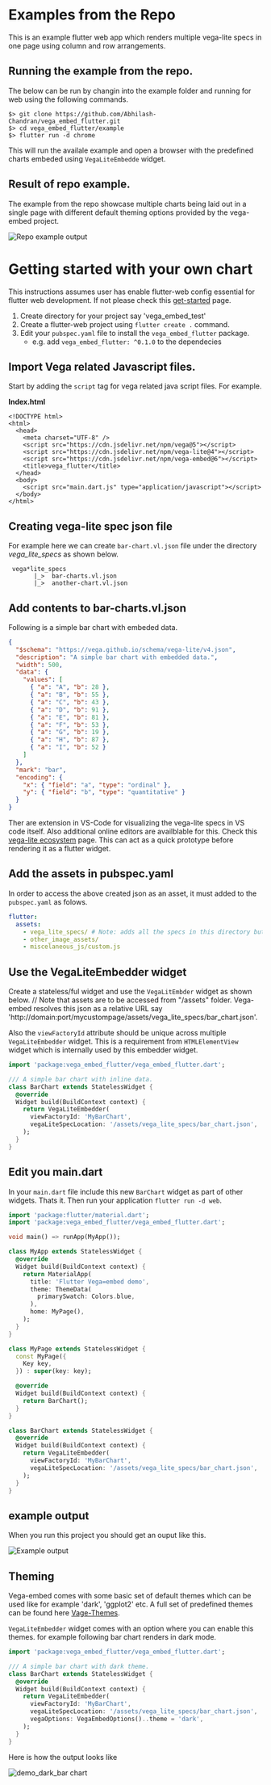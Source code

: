 # Examples from the Repo

This is an example flutter web app which renders multiple vega-lite specs in one page using column and row arrangements.

## Running the example from the repo.

The below can be run by changin into the example folder and running for web using the following commands.

```text
$> git clone https://github.com/Abhilash-Chandran/vega_embed_flutter.git
$> cd vega_embed_flutter/example
$> flutter run -d chrome
```

This will run the availale example and open a browser with the predefined charts embeded using `VegaLiteEmbedde` widget.

## Result of repo example.

The example from the repo showcase multiple charts being laid out in a single page with different default theming options provided by the vega-embed project.

![Repo example output](repo_example.png)

# Getting started with your own chart

This instructions assumes user has enable flutter-web config essential for flutter web development. If not please check this [get-started](https://flutter.dev/docs/get-started/web) page.

1. Create directory for your project say 'vega_embed_test'
2. Create a flutter-web project using `flutter create .` command.
3. Edit your `pubspec.yaml` file to install the `vega_embed_flutter` package.
   - e.g. add `vega_embed_flutter: ^0.1.0` to the dependecies

## Import Vega related Javascript files.

Start by adding the `script` tag for vega related java script files. For example.

**Index.html**

```
<!DOCTYPE html>
<html>
  <head>
    <meta charset="UTF-8" />
    <script src="https://cdn.jsdelivr.net/npm/vega@5"></script>
    <script src="https://cdn.jsdelivr.net/npm/vega-lite@4"></script>
    <script src="https://cdn.jsdelivr.net/npm/vega-embed@6"></script>
    <title>vega_flutter</title>
  </head>
  <body>
    <script src="main.dart.js" type="application/javascript"></script>
  </body>
</html>
```

## Creating vega-lite spec json file

For example here we can create `bar-chart.vl.json` file under the directory _vega_lite_specs_ as shown below.

```
 vega*lite_specs
       |_>  bar-charts.vl.json
       |_>  another-chart.vl.json
```

## Add contents to bar-charts.vl.json

Following is a simple bar chart with embeded data.

```json
{
  "$schema": "https://vega.github.io/schema/vega-lite/v4.json",
  "description": "A simple bar chart with embedded data.",
  "width": 500,
  "data": {
    "values": [
      { "a": "A", "b": 28 },
      { "a": "B", "b": 55 },
      { "a": "C", "b": 43 },
      { "a": "D", "b": 91 },
      { "a": "E", "b": 81 },
      { "a": "F", "b": 53 },
      { "a": "G", "b": 19 },
      { "a": "H", "b": 87 },
      { "a": "I", "b": 52 }
    ]
  },
  "mark": "bar",
  "encoding": {
    "x": { "field": "a", "type": "ordinal" },
    "y": { "field": "b", "type": "quantitative" }
  }
}
```

Ther are extension in VS-Code for visualizing the vega-lite specs in VS code itself. Also additional online editors are availblable for this. Check this [vega-lite ecosystem](https://vega.github.io/vega-lite/ecosystem.html) page. This can act as a quick prototype before rendering it as a flutter widget.

## Add the assets in pubspec.yaml

In order to access the above created json as an asset, it must added to the `pubspec.yaml` as folows.

```yaml
flutter:
  assets:
    - vega_lite_specs/ # Note: adds all the specs in this directory but not folders.
    - other_image_assets/
    - miscelaneous_js/custom.js
```

## Use the VegaLiteEmbedder widget

Create a stateless/ful widget and use the `VegaLitEmbder` widget as shown below. // Note that assets are to be accessed from "/assets" folder. Vega-embed resolves this json as a relative URL say 'http://domain:port/mycustompage/assets/vega_lite_specs/bar_chart.json'.

Also the `viewFactoryId` attribute should be unique across multiple `VegaLiteEmbedder` widget. This is a requirement from `HTMLElementView` widget which is internally used by this embedder widget.

```dart
import 'package:vega_embed_flutter/vega_embed_flutter.dart';

/// A simple bar chart with inline data.
class BarChart extends StatelessWidget {
  @override
  Widget build(BuildContext context) {
    return VegaLiteEmbedder(
      viewFactoryId: 'MyBarChart',
      vegaLiteSpecLocation: '/assets/vega_lite_specs/bar_chart.json',
    );
  }
}
```

## Edit you main.dart

In your `main.dart` file include this new `BarChart` widget as part of other widgets.
Thats it. Then run your application `flutter run -d web`.

```dart
import 'package:flutter/material.dart';
import 'package:vega_embed_flutter/vega_embed_flutter.dart';

void main() => runApp(MyApp());

class MyApp extends StatelessWidget {
  @override
  Widget build(BuildContext context) {
    return MaterialApp(
      title: 'Flutter Vega=embed demo',
      theme: ThemeData(
        primarySwatch: Colors.blue,
      ),
      home: MyPage(),
    );
  }
}

class MyPage extends StatelessWidget {
  const MyPage({
    Key key,
  }) : super(key: key);

  @override
  Widget build(BuildContext context) {
    return BarChart();
  }
}

class BarChart extends StatelessWidget {
  @override
  Widget build(BuildContext context) {
    return VegaLiteEmbedder(
      viewFactoryId: 'MyBarChart',
      vegaLiteSpecLocation: '/assets/vega_lite_specs/bar_chart.json',
    );
  }
}
```

## example output

When you run this project you should get an ouput like this.

![Example output](demo_example.png)

## Theming

Vega-embed comes with some basic set of default themes which can be used like for example 'dark', 'ggplot2' etc. A full set of predefined themes can be found here [Vage-Themes](https://github.com/vega/vega-themes#included-themes).

`VegaLiteEmbedder` widget comes with an option where you can enable this themes. for example following bar chart renders in dark mode.

```dart
import 'package:vega_embed_flutter/vega_embed_flutter.dart';

/// A simple bar chart with dark theme.
class BarChart extends StatelessWidget {
  @override
  Widget build(BuildContext context) {
    return VegaLiteEmbedder(
      viewFactoryId: 'MyBarChart',
      vegaLiteSpecLocation: '/assets/vega_lite_specs/bar_chart.json',
      vegaOptions: VegaEmbedOptions()..theme = 'dark',
    );
  }
}
```

Here is how the output looks like

![demo_dark_bar chart](demo_dark_bar.png)
